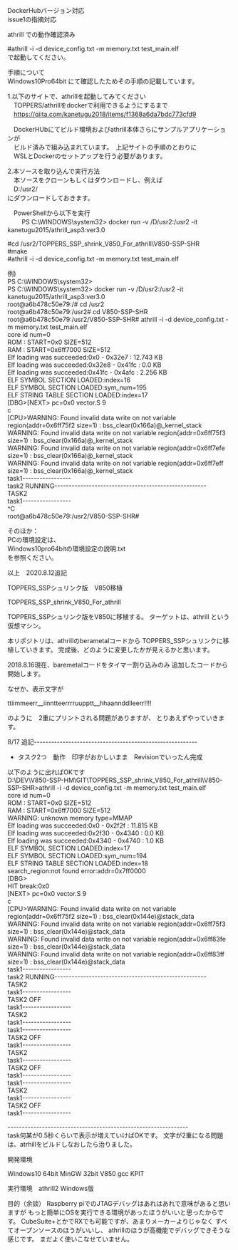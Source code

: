 DockerHubバージョン対応<br>
issue1の指摘対応<br>

athrill での動作確認済み<br>

#athrill -i -d device_config.txt -m memory.txt test_main.elf<br>
で起動してください。

手順について<br>
Windows10Pro64bit にて確認したためその手順の記載しています。<br>

1.以下のサイトで、athrillを起動してみてください<br>
　TOPPERS/athrillをdockerで利用できるようにするまで<br>
　https://qiita.com/kanetugu2018/items/f1368a6da7bdc773cfd9 <br>

　DockerHUbにてビルド環境およびathrill本体さらにサンプルアプリケーションが<br>
　ビルド済みで組み込まれています。　上記サイトの手順のとおりに<br>
　WSLとDockerのセットアップを行う必要があります。<br>


2.本ソースを取り込んで実行方法<br>
　本ソースをクローンもしくはダウンロードし、例えば<br>
　D:/usr2/  <br>
  にダウンロードしておきます。<br>

　PowerShellから以下を実行<br>
　
　PS C:\WINDOWS\system32> docker run -v /D/usr2:/usr2 -it kanetugu2015/athrill_asp3:ver3.0 <br>
  
  #cd /usr2/TOPPERS_SSP_shrink_V850_For_athrill\V850-SSP-SHR <br>
  #make <br>
  #athrill -i -d device_config.txt -m memory.txt test_main.elf <br>

例)<br>
PS C:\WINDOWS\system32><br>
PS C:\WINDOWS\system32> docker run -v /D/usr2:/usr2 -it kanetugu2015/athrill_asp3:ver3.0 <br>
root@a6b478c50e79:/# cd /usr2 <br>
root@a6b478c50e79:/usr2# cd V850-SSP-SHR <br>
root@a6b478c50e79:/usr2/V850-SSP-SHR# athrill -i -d device_config.txt -m memory.txt  test_main.elf <br>
core id num=0<br>
ROM : START=0x0 SIZE=512<br>
RAM : START=0x6ff7000 SIZE=512<br>
Elf loading was succeeded:0x0 - 0x32e7 : 12.743 KB<br>
Elf loading was succeeded:0x32e8 - 0x41fc : 0.0 KB<br>
Elf loading was succeeded:0x41fc - 0x4afc : 2.256 KB<br>
ELF SYMBOL SECTION LOADED:index=16<br>
ELF SYMBOL SECTION LOADED:sym_num=195<br>
ELF STRING TABLE SECTION LOADED:index=17<br>
[DBG>[NEXT> pc=0x0 vector.S 9<br>
c<br>
[CPU>WARNING: Found invalid data write on not variable region(addr=0x6ff75f2 size=1) : bss_clear(0x166a)@_kernel_stack <br>
WARNING: Found invalid data write on not variable region(addr=0x6ff75f3 size=1) : bss_clear(0x166a)@_kernel_stack <br>
WARNING: Found invalid data write on not variable region(addr=0x6ff7efe size=1) : bss_clear(0x166a)@_kernel_stack <br>
WARNING: Found invalid data write on not variable region(addr=0x6ff7eff size=1) : bss_clear(0x166a)@_kernel_stack <br>
task1----------------- <br>
task2 RUNNING----------------------------------------------------- <br>
TASK2 <br>
task1----------------- <br>
^C <br>
root@a6b478c50e79:/usr2/V850-SSP-SHR# <br>

そのほか：<br>
PCの環境設定は、<br>
Windows10pro64bitの環境設定の説明.txt <br>
を参照ください。<br>

以上　2020.8.12追記 <br>



TOPPERS_SSPシュリンク版　V850移植

TOPPERS_SSP_shrink_V850_For_athrill


TOPPERS_SSPシュリンク版をV850に移植する。
ターゲットは、athrill という仮想マシン。

本リポジトリは、athrillのberametalコードから
TOPPERS_SSPシュリンクに移植していきます。
完成後、どのように変更したかが見えるかと思います。

2018.8.16現在、baremetalコードをタイマー割り込みのみ
追加したコードから開始します。

なぜか、表示文字が　

ttiimmeerr__iinntteerrrruupptt__hhaannddlleerr!!!!

のように　2重にプリントされる問題がありますが、
とりあえずやっていきます。

8/17 追記---------------------------------------------------------
* タスク2つ　動作　印字がおかしいまま　Revisionでいったん完成

以下のように出ればOKです　<br>
D:\DEV\V850-SSP-HM\GIT\TOPPERS_SSP_shrink_V850_For_athrill\V850-SSP-SHR>athrill -i -d device_config.txt -m memory.txt test_main.elf<br>
core id num=0<br>
ROM : START=0x0 SIZE=512<br>
RAM : START=0x6ff7000 SIZE=512<br>
WARNING: unknown memory type=MMAP<br>
Elf loading was succeeded:0x0 - 0x2f2f : 11.815 KB<br>
Elf loading was succeeded:0x2f30 - 0x4340 : 0.0 KB<br>
Elf loading was succeeded:0x4340 - 0x4740 : 1.0 KB<br>
ELF SYMBOL SECTION LOADED:index=17<br>
ELF SYMBOL SECTION LOADED:sym_num=194<br>
ELF STRING TABLE SECTION LOADED:index=18<br>
search_region:not found error:addr=0x7ff0000<br>
[DBG><br>
HIT break:0x0<br>
[NEXT> pc=0x0 vector.S 9<br>
c<br>
[CPU>WARNING: Found invalid data write on not variable region(addr=0x6ff75f2 size=1) : bss_clear(0x144e)@stack_data<br>
WARNING: Found invalid data write on not variable region(addr=0x6ff75f3 size=1) : bss_clear(0x144e)@stack_data<br>
WARNING: Found invalid data write on not variable region(addr=0x6ff83fe size=1) : bss_clear(0x144e)@stack_data<br>
WARNING: Found invalid data write on not variable region(addr=0x6ff83ff size=1) : bss_clear(0x144e)@stack_data<br>
task1-----------------<br>
task2 RUNNING-----------------------------------------------------<br>
TASK2<br>
task1-----------------<br>
TASK2 OFF<br>
task1-----------------<br>
TASK2<br>
task1-----------------<br>
task1-----------------<br>
TASK2 OFF<br>
task1-----------------<br>
TASK2<br>
task1-----------------<br>
TASK2 OFF<br>
task1-----------------<br>
task1-----------------<br>
TASK2<br>
task1-----------------<br>
TASK2 OFF<br>
task1-----------------<br>

---------------------------------------------------------------<br>
task何某が0.5秒くらいで表示が増えていけばOKです。
文字が2重になる問題は、atrhillをビルドしなおしたら治りました。



開発環境

Windows10 64bit
MinGW 32bit
V850 gcc KPIT

実行環境　athrill2  Windows版

目的（余談）
Raspberry piでのJTAGデバッグはあれはあれで意味があると思いますが
もっと簡単にOSを実行できる環境があったほうがいいと思ったからです。
CubeSuite+とかでRXでも可能ですが、あまりメーカーよりじゃなく
すべてオープンソースのほうがいいし、
athrillのほうが高機能でデバッグできそうな感じです。
まだよく使いこなせていません。　
